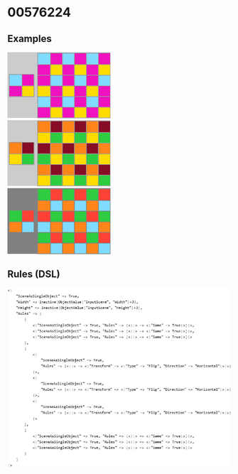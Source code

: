 # 00576224

## Examples

![ARC examples for 00576224](examples.png?raw=true)

## Rules (DSL)

![DSL rules for 00576224](rules.png?raw=true)

